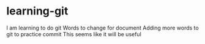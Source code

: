 # learning-git
I am learning to do git
Words to change for document 
Adding more words to git to practice commit
This seems like it will be useful